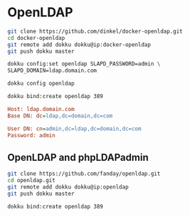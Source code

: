 # OpenLDAP

```sh
git clone https://github.com/dinkel/docker-openldap.git
cd docker-openldap
git remote add dokku dokku@ip:docker-openldap
git push dokku master
```

```sh
dokku config:set openldap SLAPD_PASSWORD=admin \
SLAPD_DOMAIN=ldap.domain.com

dokku config openldap

dokku bind:create openldap 389
```

```ini
Host: ldap.domain.com
Base DN: dc=ldap,dc=domain,dc=com

User DN: cn=admin,dc=ldap,dc=domain,dc=com
Password: admin
```

## OpenLDAP and phpLDAPadmin

```sh
git clone https://github.com/fanday/openldap.git
cd openldap.git
git remote add dokku dokku@ip:openldap
git push dokku master
```

```sh
dokku bind:create openldap 389
```
